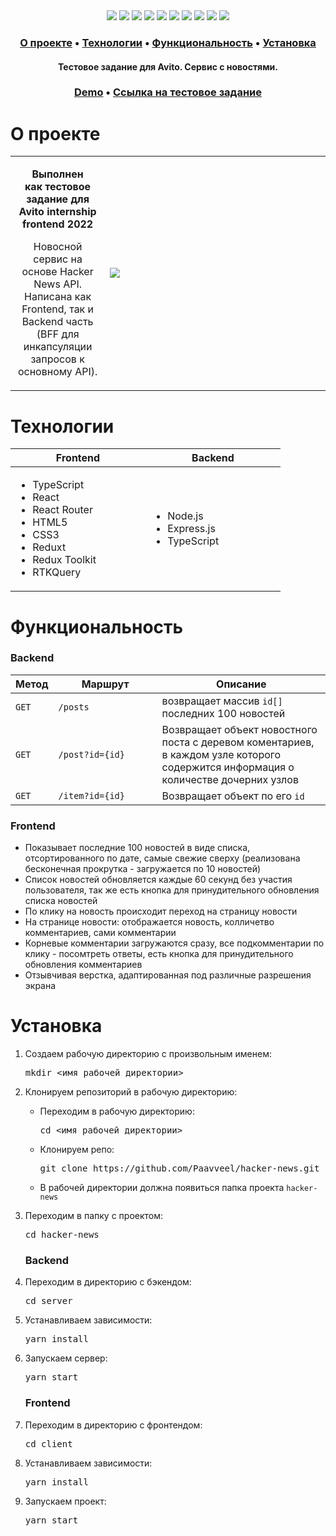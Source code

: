 <div align="center">
 <img src="https://img.shields.io/badge/React-202124?logo=react&logoColor=61DAFB&style=flat-square" />
 <img src="https://img.shields.io/badge/Redux-593D88?style=flat-square&logo=redux&logoColor=white" />
 <img src="https://img.shields.io/badge/Redux%20Toolkit-593D88?style=flat-square&logo=redux&logoColor=white" />
 <img src="https://img.shields.io/badge/RTK%20Query-593D88?style=flat-square&logo=redux&logoColor=white" />
 <img src="https://img.shields.io/badge/TypeScript-3178C6?style=flat-square&logo=typescript&logoColor=white" />
 <img src="https://img.shields.io/badge/HTML5-E34F26?style=flat-square&logo=html5&logoColor=white" />
 <img src="https://img.shields.io/badge/CSS3-1572B6?style=flat-square&logo=css3&logoColor=white" />
 <img src="https://img.shields.io/badge/React_Router-CA4245?style=flat-square&logo=react-router&logoColor=white" />
 <img src="https://img.shields.io/badge/Node.JS-339933?style=flat-square&logo=node.js&logoColor=white" />
 <img src="https://img.shields.io/badge/Express.js-464646?style=flat-square&logo=express&logoColor=white" />
</div>

<h3 align="center">
  <a href="#about">О проекте</a>
  •
  <a href="#techs">Технологии</a>
  •
  <a href="#functionality">Функциональность</a>
  •
  <a href="#install">Установка</a>
</h3>

<h4 align=center>Тестовое задание для Avito. Сервис с новостями.</h4>

<h3 align="center">
  <a href="https://hacker-news-paavveel.onrender.com" title="Link">Demo</a> 
  •
  <a href="https://github.com/avito-tech/internship_frontend_2022">Ссылка на тестовое задание</a>
</h3>

<h1 id="about">О проекте</h1>

<table>
  <tbody>
    <tr>
      <td>
        <p align="center"><b>Выполнен <br>как тестовое задание для Avito internship frontend 2022</b><p>
        <p align="center">Новосной сервис на основе Hacker News API. Написана как Frontend, так и Backend часть (BFF для инкапсуляции запросов к основному API).</p>
      </td>
      <td width="70%"><img src="https://user-images.githubusercontent.com/65166970/204088725-8f67c689-26d2-49cd-ac1f-4d48c5437e54.gif"/></td>
    </tr>
  </tbody>
</table>

<h1 id="techs">Технологии</h1>

<table>
  <thead>
    <tr>
      <th width="200px">Frontend</th>
      <th width="200px">Backend</th>
    </tr>
  </thead>
  <tbody>
    <tr>
      <td>
        <ul>
          <li>TypeScript</li>
          <li>React</li>
          <li>React Router</li>
          <li>HTML5</li>
          <li>CSS3</li>
          <li>Reduxt</li>
          <li>Redux Toolkit</li>
          <li>RTKQuery</li>
        </ul>
      </td>
      <td>
        <ul>
          <li>Node.js</li>
          <li>Express.js</li>
          <li>TypeScript</li>
        </ul>
      </td>
    </tr>
  </tbody>
</table>

<h1 id="functionality">Функциональность</h1>

<h3>Backend</h3>

<table>
  <thead>
    <tr>
      <th>Метод</th>
      <th width="150px">Маршрут</th>
      <th>Описание</th>
    </tr>
  </thead>
  <tbody>
    <tr>
      <td><code>GET</code></td>
      <td><code>/posts</code></td>
      <td>возвращает массив <code>id[]</code> последних 100 новостей</td>
    </tr>
    <tr>
      <td><code>GET</code></td>
      <td><code>/post?id={id}</code></td>
      <td>Возвращает объект новостного поста с деревом коментариев, в каждом узле которого содержится информация о количестве дочерних узлов
      </td>
    </tr>
    <tr>
      <td><code>GET</code></td>
      <td><code>/item?id={id}</code></td>
      <td>Возвращает объект по его <code>id</code></td>
    </tr>
  </tbody>
</table>

<h3>Frontend</h3>

<ul>
  <li>Показывает последние 100 новостей в виде списка, отсортированного по дате, самые свежие сверху (реализована бесконечная прокрутка - загружается по 10 новостей)</li>
  <li>Список новостей обновляется каждые 60 секунд без участия пользователя, так же есть кнопка для принудительного обновления списка новостей</li>
  <li>По клику на новость происходит переход на страницу новости</li>
  <li>На странице новости: отображается новость, колличетво комментариев, сами комментарии</li>
  <li>Корневые комментарии загружаются сразу, все подкомментарии по клику - посомтреть ответы, есть кнопка для принудительного обновления комментариев</li>
  <li>Отзывчивая верстка, адаптированная под различные разрешения экрана</li>
</ul>

<h1 id="install">Установка</h1>
<ol>
<li>
  <p>Создаем рабочую директорию с произвольным именем:</p>
<pre>
mkdir <имя рабочей директории>
</pre>
</li>
<li>
  <p>Клонируем репозиторий в рабочую директорию:</p>
  <ul>
  <li>
    <p>Переходим в рабочую директорию:</p>
<pre>
cd <имя рабочей директории>
</pre>
  </li>
  <li>
    <p>Клонируем репо:</p>
<pre>
git clone https://github.com/Paavveel/hacker-news.git
</pre>
  </li>
    <li>
      В рабочей директории должна появиться папка проекта <code>hacker-news</code>
    </li>
  </ul>
</li>
<li>
  <p>Переходим в папку с проектом:</p>
<pre>
cd hacker-news
</pre>
</li>
<h3>Backend</h3>
<li>
  <p>Переходим в директорию с бэкендом:</p>
<pre>
cd server
</pre>
</li>
<li>
  <p>Устанавливаем зависимости:</p>
<pre>
yarn install
</pre>
</li>
<li>
  <p>Запускаем сервер:</p>
<pre>
yarn start
</pre>
</li>
<h3>Frontend</h3>
<li>
  <p>Переходим в директорию с фронтендом:</p>
<pre>
cd client
</pre>
</li>
<li>
  <p>Устанавливаем зависимости:</p>
<pre>
yarn install
</pre>
</li>
<li>
  <p>Запускаем проект:</p>
<pre>
yarn start
</pre>
</li>
</ol>
